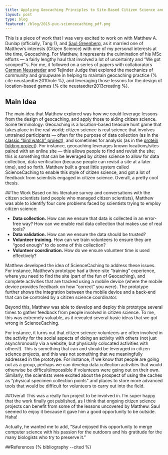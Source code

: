 ```yaml
---
title: Applying Geocaching Principles to Site-Based Citizen Science and Eliciting Reactions via a Technology Probe
layout: post
type: blog
featured: /blog/2015-puc-sciencecaching_pdf.png
---
```



This is a piece of work that I was very excited to work on with Matthew A. Dunlap (officially, Tang 1), and [Saul Greenberg](http://saul.cpsc.ucalgary.ca/), as it married one of Matthew’s interests (Citizen Science) with one of my personal interests at the time, Geocaching. For Matthew, it represents the culmination of his MSc efforts — a fairly lengthy haul that involved a lot of uncertainty and “We got scooped”‘s. For me, it followed on a series of papers with collaborators [Carman Neusateder](http://clab.iat.sfu.ca/) and Tejinder Judge that explored the  mechanics of community and groupware in helping to maintain geocaching practice {% cite neustaedter2010role %}, and leveraging those lessons for the design of location-based games {% cite neustaedter2013creating %}.

## Main Idea

The main idea that Matthew explored was how we could leverage lessons from the design of  geocaching, and apply those to aiding citizen science. Some terminology: Geocaching is a location-based treasure hunt game that takes place in the real world; citizen science is real science that involves untrained participants — often for the purpose of data collection (as in the [classic “bird watch” project](http://www.birds.cornell.edu/citsci/)), and sometimes for analysis (as in the [protein folding project](http://fold.it/portal/)). For instance, geocaching leverages known locations/sites paired with an online site — this allows people to find and revisit the site; this is something that can be leveraged by citizen science to allow for data collection, data verification (because people can revisit a site at a later time), and so forth. Matthew built a great little system called ScienceCaching to enable this style of citizen science, and got a lot of feedback from scientists engaged in citizen science. Overall, a pretty cool thesis.

##The Work
Based on his literature survey and conversations with the citizen scientists (and people who managed citizen scientists), Matthew was able to identify four core problems faced by scientists trying to employ citizen science:

* **Data collection.** How can we ensure that data is collected in an error-free way? How can we enable real data collection that makes use of real tools?
* **Data validation.** How can we ensure the data should be trusted?
* **Volunteer training.** How can we train volunteers to ensure they are “good enough” to do some of this collection?
* **Volunteer coordination.** How do we ensure volunteer time is used effectively?

Matthew developed the idea of ScienceCaching to address these issues. For instance, Matthew’s prototype had a three-site “training” experience, where you need to find the site (part of the fun of Geocaching), and complete activities that are tracked using a mobile device (where the mobile device provides feedback on how “correct” you were). The prototype further shows the integration between the mobile device and a back-end that can be controled by a citizen science coordinator.

Beyond this, Matthew was able to develop and deploy this prototype several times to gather feedback from people involved in citizen science. To me, this was extremely valuable, as it revealed several basic ideas that we got wrong in ScienceCaching.

For instance, it turns out that citizen science volunteers are often involved in the activity for the social aspects of doing an activity with others (not just asynchronously via a website, but physically colocated activities with others!). This is something that can and should be leveraged in citizen science projects, and this was not something that we meaningfully addressed in the prototype. For instance, if we know that people are going out as a group, perhaps we can develop data collection activities that would otherwise be difficult/impossible if volunteers were going out on their own. Similarly, the scientists were excited about the prospect of using the caches as “physical specimen collection points” and places to store more advanced tools that would be difficult for volunteers to carry out into the field.

##Overall
This was a really fun project to be involved in. I’m super happy that the work finally got published, as I think that ongoing citizen science projects can benefit from some of the lessons uncovered by Matthew. Saul seemed to enjoy it because it gave him a good opportunity to be outside. Haha!

Actually, he wanted me to add, “Saul enjoyed this opportunity to merge computer science with his passion for the outdoors and his gratitude for the many biologists who try to preserve it.”

##References
{% bibliography --cited %}